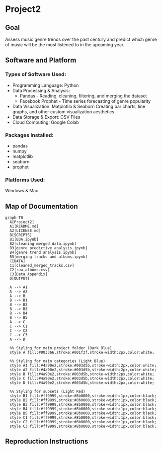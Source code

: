 # Project2
## Goal
Assess music genre trends over the past century and predict which genre of music will be the most listened to in the upcoming year. 
## Software and Platform
### Types of Software Used: 
- Programming Language: Python
- Data Processing & Analysis:
  - Pandas - Reading, cleaning, filtering, and merging the dataset
  - Facebook Prophet - Time series forecasting of genre popularity
- Data Visualization: Matplotlib & Seaborn
Creating bar charts, line graphs, and other custom visualization aesthetics
- Data Storage & Export: CSV Files
- Cloud Computing: Google Colab
### Packages Installed: 
  - pandas
  - numpy
  - matplotlib
  - seaborn
  - prophet 
### Platforms Used: 
Windows & Mac

## Map of Documentation
```mermaid
graph TB
  A[Project2]
  A1[README.md]
  A2[LICENSE.md]
  B[SCRIPTS]
  B1[EDA.ipynb]
  B2[cleaning merged data.ipynb]
  B3[genre predictive analysis.ipynb]
  B4[genre trend analysis.ipynb]
  B5[merging tracks and albums.ipynb]
  C[DATA]
  C1[cleaned_merged_tracks.csv]
  C2[raw_albums.csv]
  C3[Data Appendix]
  D[OUTPUT]

  A --> A1
  A --> A2
  A --> B
  B --> B1
  B --> B2
  B --> B3
  B --> B4
  B --> B5
  A --> C
  C --> C1
  C --> C2
  C --> C3
  A --> D

  %% Styling for main project folder (Dark Blue)
  style A fill:#003366,stroke:#001f3f,stroke-width:2px,color:white;

  %% Styling for main categories (Light Blue)
  style A1 fill:#4a90e2,stroke:#003d5b,stroke-width:2px,color:white;
  style A2 fill:#4a90e2,stroke:#003d5b,stroke-width:2px,color:white;
  style B fill:#4a90e2,stroke:#003d5b,stroke-width:2px,color:white;
  style C fill:#4a90e2,stroke:#003d5b,stroke-width:2px,color:white;
  style D fill:#4a90e2,stroke:#003d5b,stroke-width:2px,color:white;

  %% Styling for subsets (Light Red)
  style B1 fill:#ff9999,stroke:#8b0000,stroke-width:1px,color:black;
  style B2 fill:#ff9999,stroke:#8b0000,stroke-width:1px,color:black;
  style B3 fill:#ff9999,stroke:#8b0000,stroke-width:1px,color:black;
  style B4 fill:#ff9999,stroke:#8b0000,stroke-width:1px,color:black;
  style B5 fill:#ff9999,stroke:#8b0000,stroke-width:1px,color:black;
  style C1 fill:#ff9999,stroke:#8b0000,stroke-width:1px,color:black;
  style C2 fill:#ff9999,stroke:#8b0000,stroke-width:1px,color:black;
  style C3 fill:#ff9999,stroke:#8b0000,stroke-width:1px,color:black;
```


## Reproduction Instructions
